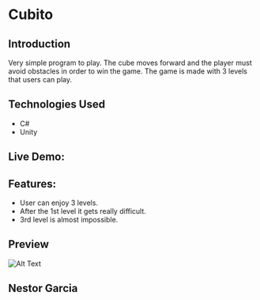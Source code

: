 # Cubito

## Introduction

Very simple program to play. The cube moves forward and the player must avoid obstacles in order to win the game. The game is made with 3 levels that users can play.
## Technologies Used
- C#
- Unity

## Live Demo: 

## Features:
  - User can enjoy 3 levels.
  - After the 1st level it gets really difficult.
  - 3rd level is almost impossible.

## Preview
![Alt Text](https://github.com/nestorjgc/Cubito-Unity-Game/blob/main/imgs/gif.gif)

## Nestor Garcia


